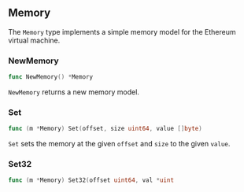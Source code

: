 ## Memory

The `Memory` type implements a simple memory model for the Ethereum virtual machine.

### NewMemory

```go
func NewMemory() *Memory
```

`NewMemory` returns a new memory model.

### Set

```go
func (m *Memory) Set(offset, size uint64, value []byte)
```

`Set` sets the memory at the given `offset` and `size` to the given `value`.

### Set32

```go
func (m *Memory) Set32(offset uint64, val *uint
